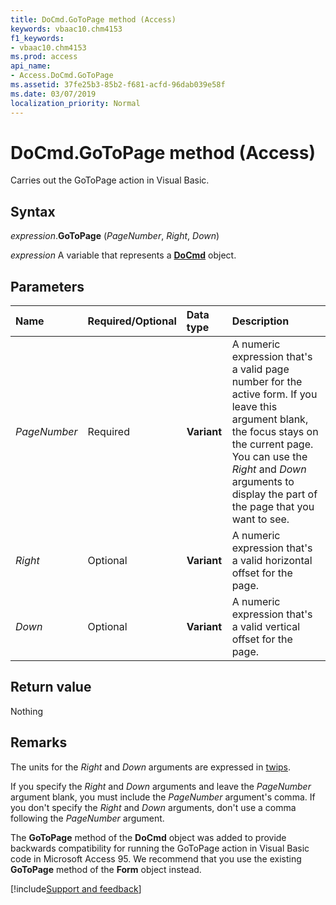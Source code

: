 ```yaml
---
title: DoCmd.GoToPage method (Access)
keywords: vbaac10.chm4153
f1_keywords:
- vbaac10.chm4153
ms.prod: access
api_name:
- Access.DoCmd.GoToPage
ms.assetid: 37fe25b3-85b2-f681-acfd-96dab039e58f
ms.date: 03/07/2019
localization_priority: Normal
---
```



# DoCmd.GoToPage method (Access)

Carries out the GoToPage action in Visual Basic. 


## Syntax

_expression_.**GoToPage** (_PageNumber_, _Right_, _Down_)

_expression_ A variable that represents a **[DoCmd](Access.DoCmd.md)** object.


## Parameters

|Name|Required/Optional|Data type|Description|
|:-----|:-----|:-----|:-----|
| _PageNumber_|Required|**Variant**|A numeric expression that's a valid page number for the active form. If you leave this argument blank, the focus stays on the current page. You can use the _Right_ and _Down_ arguments to display the part of the page that you want to see.|
| _Right_|Optional|**Variant**|A numeric expression that's a valid horizontal offset for the page.|
| _Down_|Optional|**Variant**|A numeric expression that's a valid vertical offset for the page.|

## Return value

Nothing


## Remarks

The units for the _Right_ and _Down_ arguments are expressed in [twips](../language/glossary/vbe-glossary.md#twip).

If you specify the _Right_ and _Down_ arguments and leave the _PageNumber_ argument blank, you must include the _PageNumber_ argument's comma. If you don't specify the _Right_ and _Down_ arguments, don't use a comma following the _PageNumber_ argument.

The **GoToPage** method of the **DoCmd** object was added to provide backwards compatibility for running the GoToPage action in Visual Basic code in Microsoft Access 95. We recommend that you use the existing **GoToPage** method of the **Form** object instead.




[!include[Support and feedback](~/includes/feedback-boilerplate.md)]
